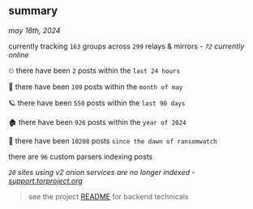
## summary
_may 18th, 2024_

currently tracking `163` groups across `299` relays & mirrors - _`72` currently online_

⏲ there have been `2` posts within the `last 24 hours`

🦈 there have been `109` posts within the `month of may`

🪐 there have been `550` posts within the `last 90 days`

🏚 there have been `926` posts within the `year of 2024`

🦕 there have been `10208` posts `since the dawn of ransomwatch`

there are `96` custom parsers indexing posts

_`20` sites using v2 onion services are no longer indexed - [support.torproject.org](https://support.torproject.org/onionservices/v2-deprecation/)_

> see the project [README](https://github.com/joshhighet/ransomwatch#ransomwatch--) for backend technicals
